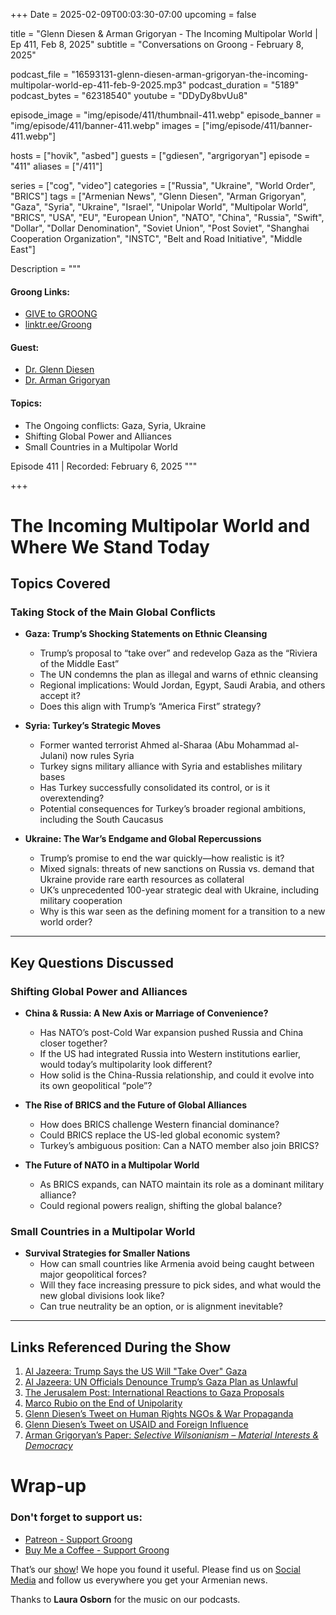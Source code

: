 +++
Date = 2025-02-09T00:03:30-07:00
upcoming = false

title = "Glenn Diesen & Arman Grigoryan - The Incoming Multipolar World | Ep 411, Feb 8, 2025"
subtitle = "Conversations on Groong - February 8, 2025"

podcast_file = "16593131-glenn-diesen-arman-grigoryan-the-incoming-multipolar-world-ep-411-feb-9-2025.mp3"
podcast_duration = "5189"
podcast_bytes = "62318540"
youtube = "DDyDy8bvUu8"

episode_image = "img/episode/411/thumbnail-411.webp"
episode_banner = "img/episode/411/banner-411.webp"
images = ["img/episode/411/banner-411.webp"]

hosts = ["hovik", "asbed"]
guests = ["gdiesen", "argrigoryan"]
episode = "411"
aliases = ["/411"]

series = ["cog", "video"]
categories = ["Russia", "Ukraine", "World Order", "BRICS"]
tags = ["Armenian News", "Glenn Diesen", "Arman Grigoryan", "Gaza", "Syria", "Ukraine", "Israel", "Unipolar World", "Multipolar World", "BRICS", "USA", "EU", "European Union", "NATO", "China", "Russia", "Swift", "Dollar", "Dollar Denomination", "Soviet Union", "Post Soviet", "Shanghai Cooperation Organization", "INSTC", "Belt and Road Initiative", "Middle East"]


Description = """

#### Groong Links:
* [GIVE to GROONG](https://podcasts.groong.org/donate)
* [linktr.ee/Groong](https://linktr.ee/groong)

#### Guest:
* [Dr. Glenn Diesen](/guest/gdiesen)
* [Dr. Arman Grigoryan](/guest/argrigoryan)


#### Topics:
* The Ongoing conflicts: Gaza, Syria, Ukraine
* Shifting Global Power and Alliances
* Small Countries in a Multipolar World


Episode 411 | Recorded: February 6, 2025
"""

+++

# The Incoming Multipolar World and Where We Stand Today  

## Topics Covered  

### Taking Stock of the Main Global Conflicts  
- **Gaza: Trump’s Shocking Statements on Ethnic Cleansing**  
  - Trump’s proposal to “take over” and redevelop Gaza as the “Riviera of the Middle East”  
  - The UN condemns the plan as illegal and warns of ethnic cleansing  
  - Regional implications: Would Jordan, Egypt, Saudi Arabia, and others accept it?  
  - Does this align with Trump’s “America First” strategy?  

- **Syria: Turkey’s Strategic Moves**  
  - Former wanted terrorist Ahmed al-Sharaa (Abu Mohammad al-Julani) now rules Syria  
  - Turkey signs military alliance with Syria and establishes military bases  
  - Has Turkey successfully consolidated its control, or is it overextending?  
  - Potential consequences for Turkey’s broader regional ambitions, including the South Caucasus  

- **Ukraine: The War’s Endgame and Global Repercussions**  
  - Trump’s promise to end the war quickly—how realistic is it?  
  - Mixed signals: threats of new sanctions on Russia vs. demand that Ukraine provide rare earth resources as collateral  
  - UK’s unprecedented 100-year strategic deal with Ukraine, including military cooperation  
  - Why is this war seen as the defining moment for a transition to a new world order?  

---

## Key Questions Discussed  

### Shifting Global Power and Alliances  
- **China & Russia: A New Axis or Marriage of Convenience?**  
  - Has NATO’s post-Cold War expansion pushed Russia and China closer together?  
  - If the US had integrated Russia into Western institutions earlier, would today’s multipolarity look different?  
  - How solid is the China-Russia relationship, and could it evolve into its own geopolitical “pole”?  

- **The Rise of BRICS and the Future of Global Alliances**  
  - How does BRICS challenge Western financial dominance?  
  - Could BRICS replace the US-led global economic system?  
  - Turkey’s ambiguous position: Can a NATO member also join BRICS?  

- **The Future of NATO in a Multipolar World**  
  - As BRICS expands, can NATO maintain its role as a dominant military alliance?  
  - Could regional powers realign, shifting the global balance?  

### Small Countries in a Multipolar World  
- **Survival Strategies for Smaller Nations**  
  - How can small countries like Armenia avoid being caught between major geopolitical forces?  
  - Will they face increasing pressure to pick sides, and what would the new global divisions look like?  
  - Can true neutrality be an option, or is alignment inevitable?  

---

## Links Referenced During the Show  
1. [Al Jazeera: Trump Says the US Will "Take Over" Gaza](https://www.aljazeera.com/news/2025/2/5/trump-says-us-will-take-over-and-own-gaza-in-redevelopment-plan)  
2. [Al Jazeera: UN Officials Denounce Trump’s Gaza Plan as Unlawful](https://www.aljazeera.com/news/2025/2/5/strictly-prohibited-un-officials-denounce-trumps-gaza-plan-as-unlawful)  
3. [The Jerusalem Post: International Reactions to Gaza Proposals](https://www.jpost.com/israel-news/article-840712)  
4. [Marco Rubio on the End of Unipolarity](https://responsiblestatecraft.org/marco-rubio/)  
5. [Glenn Diesen’s Tweet on Human Rights NGOs & War Propaganda](https://x.com/Glenn_Diesen/status/1887488730224595254)  
6. [Glenn Diesen’s Tweet on USAID and Foreign Influence](https://x.com/Glenn_Diesen/status/1886674473501311144)  
7. [Arman Grigoryan’s Paper: *Selective Wilsonianism – Material Interests & Democracy*](https://direct.mit.edu/isec/article-abstract/44/4/158/12246/Selective-Wilsonianism-Material-Interests-and-the?redirectedFrom=fulltext)  


# Wrap-up

### **Don't forget to support us:**
* [Patreon - Support Groong](https://www.patreon.com/ann_groong)
* [Buy Me a Coffee - Support Groong](https://www.buymeacoffee.com/groong)


That’s our [show](https://podcasts.groong.org/)! We hope you found it useful. Please find us on [Social Media](https://linktr.ee/groong) and follow us everywhere you get your Armenian news.

Thanks to **Laura Osborn** for the music on our podcasts.

